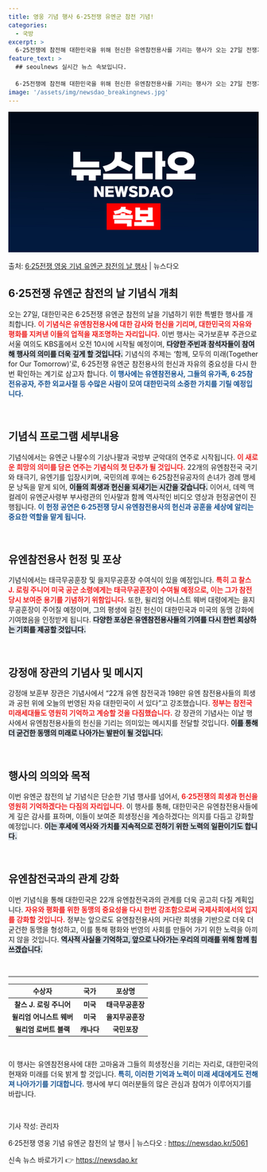 ```yaml
---
title: 영웅 기념 행사 6·25전쟁 유엔군 참전 기념!
categories:
  - 국방
excerpt: >
  6·25전쟁에 참전해 대한민국을 위해 헌신한 유엔참전용사를 기리는 행사가 오는 27일 전쟁기념일에 열린다. …
feature_text: >
  ## seoulnews 실시간 뉴스 속보입니다.

  6·25전쟁에 참전해 대한민국을 위해 헌신한 유엔참전용사를 기리는 행사가 오는 27일 전쟁기념일에 열린다. …
image: '/assets/img/newsdao_breakingnews.jpg'
---
```


![뉴스다오 속보](/assets/img/newsdao_breakingnews.jpg)

<p>출처: <a href="https://newsdao.kr/5061" rel="dofollow">6·25전쟁 영웅 기념 유엔군 참전의 날 행사</a> | 뉴스다오</p>

<h2 data-ke-size="size26">6·25전쟁 유엔군 참전의 날 기념식 개최</h2>

<p data-ke-size="size16">오는 27일, 대한민국은 6·25전쟁 유엔군 참전의 날을 기념하기 위한 특별한 행사를 개최합니다. <b><span style="color: #ee2323;">이 기념식은 유엔참전용사에 대한 감사와 헌신을 기리며, 대한민국의 자유와 평화를 지켜낸 이들의 업적을 재조명하는 자리입니다.</span></b> 이번 행사는 국가보훈부 주관으로 서울 여의도 KBS홀에서 오전 10시에 시작될 예정이며, <b><span style="background-color: #21538527;">다양한 주빈과 참석자들이 참여해 행사의 의미를 더욱 깊게 할 것입니다.</span></b> 기념식의 주제는 ‘함께, 모두의 미래(Together for Our Tomorrow)’로, 6·25전쟁 유엔군 참전용사의 헌신과 자유의 중요성을 다시 한번 확인하는 계기로 삼고자 합니다. <b><span style="color: #1a5490;">이 행사에는 유엔참전용사, 그들의 유가족, 6·25참전유공자, 주한 외교사절 등 수많은 사람이 모여 대한민국의 소중한 가치를 기릴 예정입니다.</span></b></p>

<p data-ke-size="size16">&nbsp;</p>

<h2 data-ke-size="size26">기념식 프로그램 세부내용</h2>

<p data-ke-size="size16">기념식에서는 유엔군 나팔수의 기상나팔과 국방부 군악대의 연주로 시작됩니다. <b><span style="color: #ee2323;">이 새로운 희망의 의미를 담은 연주는 기념식의 첫 단추가 될 것입니다.</span></b> 22개의 유엔참전국 국기와 태극기, 유엔기를 입장시키며, 국민의례 후에는 6·25참전유공자의 손녀가 경례 맹세문 낭독을 맡게 되어, <b><span style="background-color: #21538527;">이들의 희생과 헌신을 되새기는 시간을 갖습니다.</span></b> 이어서, 데렉 맥컬레이 유엔군사령부 부사령관의 인사말과 함께 역사적인 비디오 영상과 헌정공연이 진행됩니다. <b><span style="color: #1a5490;">이 헌정 공연은 6·25전쟁 당시 유엔참전용사의 헌신과 공훈을 세상에 알리는 중요한 역할을 맡게 됩니다.</span></b></p>

<p data-ke-size="size16">&nbsp;</p>

<h2 data-ke-size="size26">유엔참전용사 헌정 및 포상</h2>

<p data-ke-size="size16">기념식에서는 태극무공훈장 및 을지무공훈장 수여식이 있을 예정입니다. <b><span style="color: #ee2323;">특히 고 찰스 J. 로링 주니어 미국 공군 소령에게는 태극무공훈장이 수여될 예정으로, 이는 그가 참전 당시 보여준 용기를 기념하기 위함입니다.</span></b> 또한, 윌리엄 어니스트 웨버 대령에게는 을지무공훈장이 주어질 예정이며, 그의 평생에 걸친 헌신이 대한민국과 미국의 동맹 강화에 기여했음을 인정받게 됩니다. <b><span style="background-color: #21538527;">다양한 포상은 유엔참전용사들의 기여를 다시 한번 회상하는 기회를 제공할 것입니다.</span></b></p>

<p data-ke-size="size16">&nbsp;</p>

<h2 data-ke-size="size26">강정애 장관의 기념사 및 메시지</h2>

<p data-ke-size="size16">강정애 보훈부 장관은 기념사에서 “22개 유엔 참전국과 198만 유엔 참전용사들의 희생과 공헌 위에 오늘의 번영된 자유 대한민국이 서 있다”고 강조했습니다. <b><span style="color: #ee2323;">정부는 참전국 미래세대들도 영원히 기억하고 계승할 것을 다짐했습니다.</span></b> 강 장관의 기념사는 이날 행사에서 유엔참전용사들의 헌신을 기리는 의미있는 메시지를 전달할 것입니다. <b><span style="background-color: #21538527;">이를 통해 더 굳건한 동맹의 미래로 나아가는 발판이 될 것입니다.</span></b></p>

<p data-ke-size="size16">&nbsp;</p>

<h2 data-ke-size="size26">행사의 의의와 목적</h2>

<p data-ke-size="size16">이번 유엔군 참전의 날 기념식은 단순한 기념 행사를 넘어서, <b><span style="color: #ee2323;">6·25전쟁의 희생과 헌신을 영원히 기억하겠다는 다짐의 자리입니다.</span></b> 이 행사를 통해, 대한민국은 유엔참전용사들에게 깊은 감사를 표하며, 이들이 보여준 희생정신을 계승하겠다는 의지를 다듬고 강화할 예정입니다. <b><span style="background-color: #21538527;">이는 후세에 역사와 가치를 지속적으로 전하기 위한 노력의 일환이기도 합니다.</span></b></p>

<p data-ke-size="size16">&nbsp;</p>

<h2 data-ke-size="size26">유엔참전국과의 관계 강화</h2>

<p data-ke-size="size16">이번 기념식을 통해 대한민국은 22개 유엔참전국과의 관계를 더욱 공고히 다질 계획입니다. <b><span style="color: #ee2323;">자유와 평화를 위한 동맹의 중요성을 다시 한번 강조함으로써 국제사회에서의 입지를 강화할 것입니다.</span></b> 정부는 앞으로도 유엔참전용사의 커다란 희생을 기반으로 더욱 더 굳건한 동맹을 형성하고, 이를 통해 평화와 번영의 사회를 만들어 가기 위한 노력을 아끼지 않을 것입니다. <b><span style="background-color: #21538527;">역사적 사실을 기억하고, 앞으로 나아가는 우리의 미래를 위해 함께 힘쓰겠습니다.</span></b></p>

<p data-ke-size="size16">&nbsp;</p>

<hr>

<table style="width: 100%;">
  <thead>
    <tr>
      <th style="text-align: center;">수상자</th>
      <th style="text-align: center;">국가</th>
      <th style="text-align: center;">포상명</th>
    </tr>
  </thead>
  <tbody>
    <tr>
      <td style="text-align: center; height: 17px;"><b>찰스 J. 로링 주니어</b></td>
      <td style="text-align: center; height: 17px;"><b>미국</b></td>
      <td style="text-align: center; height: 17px;"><b>태극무공훈장</b></td>
    </tr>
    <tr>
      <td style="text-align: center; height: 17px;"><b>윌리엄 어니스트 웨버</b></td>
      <td style="text-align: center; height: 17px;"><b>미국</b></td>
      <td style="text-align: center; height: 17px;"><b>을지무공훈장</b></td>
    </tr>
    <tr>
      <td style="text-align: center; height: 17px;"><b>윌리엄 로버트 블랙</b></td>
      <td style="text-align: center; height: 17px;"><b>캐나다</b></td>
      <td style="text-align: center; height: 17px;"><b>국민포장</b></td>
    </tr>
  </tbody>
</table>

<p data-ke-size="size16">&nbsp;</p>

<p data-ke-size="size16">이 행사는 유엔참전용사에 대한 고마움과 그들의 희생정신을 기리는 자리로, 대한민국의 현재와 미래를 더욱 밝게 할 것입니다. <b><span style="color: #1a5490;">특히, 이러한 기억과 노력이 미래 세대에게도 전해져 나아가기를 기대합니다.</span></b> 행사에 부디 여러분들의 많은 관심과 참여가 이루어지기를 바랍니다.</p>

<p data-ke-size="size16">&nbsp;</p>

<p data-ke-size="size16">기사 작성: 관리자</p>
<p data-ke-size="size16">6·25전쟁 영웅 기념 유엔군 참전의 날 행사 | 뉴스다오  : <a href="https://newsdao.kr/5061">https://newsdao.kr/5061</a></p> 

신속 뉴스 바로가기 👉 <a href="https://newsdao.kr" rel="dofollow">https://newsdao.kr</a>


